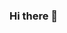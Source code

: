 ### Hi there 👋

<!--
**Myiea/Myiea** is a ✨ _special_ ✨ repository because its `README.md` (this file) appears on your GitHub profile.

Here are some ideas to get you started:

- 🔭 I’m currently working on JavaScript, Python, HTML and CSS
- 🌱 I’m currently learning C and C++
- 👯 I’m looking to collaborate on ...
- 🤔 I’m looking for help with ...
- 💬 Ask me about ...
- 📫 How to reach me: myngghuynh@gmail.com or Discord: Myie#5598
- 😄 Pronouns: They/Them/She but will never be her :(
- ⚡ Fun fact: I'm an ambivert ENFP
-->
